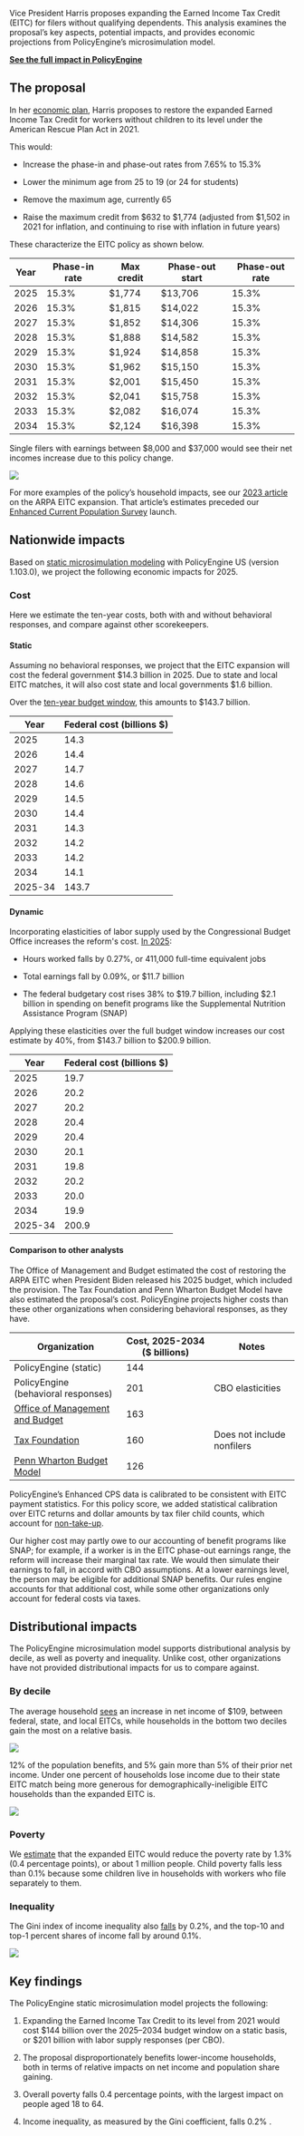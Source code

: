 Vice President Harris proposes expanding the Earned Income Tax Credit (EITC) for filers without qualifying dependents. This analysis examines the proposal’s key aspects, potential impacts, and provides economic projections from PolicyEngine’s microsimulation model.

[**See the full impact in PolicyEngine**](https://policyengine.org/us/policy?focus=policyOutput.policyBreakdown&reform=67696&region=enhanced_us&timePeriod=2025&baseline=2&household=47732)

## The proposal

In her [economic plan](https://kamalaharris.com/wp-content/uploads/2024/09/Policy_Book_Economic-Opportunity.pdf#page=13), Harris proposes to restore the expanded Earned Income Tax Credit for workers without children to its level under the American Rescue Plan Act in 2021.

This would:

- Increase the phase-in and phase-out rates from 7.65% to 15.3%

- Lower the minimum age from 25 to 19 (or 24 for students)

- Remove the maximum age, currently 65

- Raise the maximum credit from $632 to $1,774 (adjusted from $1,502 in 2021 for inflation, and continuing to rise with inflation in future years)

These characterize the EITC policy as shown below.

| Year | Phase-in rate | Max credit | Phase-out start | Phase-out rate |
| ---- | ------------- | ---------- | --------------- | -------------- |
| 2025 | 15.3%         | $1,774     | $13,706         | 15.3%          |
| 2026 | 15.3%         | $1,815     | $14,022         | 15.3%          |
| 2027 | 15.3%         | $1,852     | $14,306         | 15.3%          |
| 2028 | 15.3%         | $1,888     | $14,582         | 15.3%          |
| 2029 | 15.3%         | $1,924     | $14,858         | 15.3%          |
| 2030 | 15.3%         | $1,962     | $15,150         | 15.3%          |
| 2031 | 15.3%         | $2,001     | $15,450         | 15.3%          |
| 2032 | 15.3%         | $2,041     | $15,758         | 15.3%          |
| 2033 | 15.3%         | $2,082     | $16,074         | 15.3%          |
| 2034 | 15.3%         | $2,124     | $16,398         | 15.3%          |

Single filers with earnings between $8,000 and $37,000 would see their net incomes increase due to this policy change.

![](https://cdn-images-1.medium.com/max/3044/0*rozC7JqH_bOzaUD_)

For more examples of the policy’s household impacts, see our [2023 article](https://policyengine.org/us/research/restoring-arpa-eitc) on the ARPA EITC expansion. That article’s estimates preceded our [Enhanced Current Population Survey](https://policyengine.org/us/research/enhanced-cps-beta) launch.

## Nationwide impacts

Based on [static microsimulation modeling](https://policyengine.org/us/policy?focus=policyOutput.policyBreakdown&reform=67696&region=enhanced_us&timePeriod=2025&baseline=2&household=47732) with PolicyEngine US (version 1.103.0), we project the following economic impacts for 2025.

### Cost

Here we estimate the ten-year costs, both with and without behavioral responses, and compare against other scorekeepers.

#### Static

Assuming no behavioral responses, we project that the EITC expansion will cost the federal government $14.3 billion in 2025. Due to state and local EITC matches, it will also cost state and local governments $1.6 billion.

Over the [ten-year budget window](https://colab.research.google.com/drive/1uf-gmlWPDCasV6KP68M2165wGLqjDf8m#scrollTo=fKBzuOkw9i8n), this amounts to $143.7 billion.

| Year    | Federal cost (billions $) |
| ------- | ------------------------- |
| 2025    | 14.3                      |
| 2026    | 14.4                      |
| 2027    | 14.7                      |
| 2028    | 14.6                      |
| 2029    | 14.5                      |
| 2030    | 14.4                      |
| 2031    | 14.3                      |
| 2032    | 14.2                      |
| 2033    | 14.2                      |
| 2034    | 14.1                      |
| 2025-34 | 143.7                     |

#### Dynamic

Incorporating elasticities of labor supply used by the Congressional Budget Office increases the reform's cost. [In 2025](https://policyengine.org/us/policy?focus=policyOutput.laborSupplyImpact.hours&reform=67706&region=enhanced_us&timePeriod=2025&baseline=2):

- Hours worked falls by 0.27%, or 411,000 full-time equivalent jobs

- Total earnings fall by 0.09%, or $11.7 billion

- The federal budgetary cost rises 38% to $19.7 billion, including $2.1 billion in spending on benefit programs like the Supplemental Nutrition Assistance Program (SNAP)

Applying these elasticities over the full budget window increases our cost estimate by 40%, from $143.7 billion to $200.9 billion.

| Year    | Federal cost (billions $) |
| ------- | ------------------------- |
| 2025    | 19.7                      |
| 2026    | 20.2                      |
| 2027    | 20.2                      |
| 2028    | 20.4                      |
| 2029    | 20.4                      |
| 2030    | 20.1                      |
| 2031    | 19.8                      |
| 2032    | 20.2                      |
| 2033    | 20.0                      |
| 2034    | 19.9                      |
| 2025-34 | 200.9                     |

#### Comparison to other analysts

The Office of Management and Budget estimated the cost of restoring the ARPA EITC when President Biden released his 2025 budget, which included the provision. The Tax Foundation and Penn Wharton Budget Model have also estimated the proposal’s cost. PolicyEngine projects higher costs than these other organizations when considering behavioral responses, as they have.

| Organization                                                                                                                                               | Cost, 2025-2034 ($ billions) | Notes                      |
| ---------------------------------------------------------------------------------------------------------------------------------------------------------- | ---------------------------- | -------------------------- |
| PolicyEngine (static)                                                                                                                                      | 144                          |                            |
| PolicyEngine (behavioral responses)                                                                                                                        | 201                          | CBO elasticities           |
| [Office of Management and Budget](https://www.whitehouse.gov/wp-content/uploads/2024/03/budget_fy2025.pdf#page=150)                                        | 163                          |                            |
| [Tax Foundation](https://taxfoundation.org/research/all/federal/kamala-harris-tax-plan-2024/)                                                              | 160                          | Does not include nonfilers |
| [Penn Wharton Budget Model](https://budgetmodel.wharton.upenn.edu/estimates/2024/8/20/harris-campaign-revenue-effects-of-ctc-eitc-and-aca-premium-subsidy) | 126                          |                            |

PolicyEngine’s Enhanced CPS data is calibrated to be consistent with EITC payment statistics. For this policy score, we added statistical calibration over EITC returns and dollar amounts by tax filer child counts, which account for [non-take-up](https://www.taxpayeradvocate.irs.gov/wp-content/uploads/2020/08/JRC20_Volume3.pdf#page=62).

Our higher cost may partly owe to our accounting of benefit programs like SNAP; for example, if a worker is in the EITC phase-out earnings range, the reform will increase their marginal tax rate. We would then simulate their earnings to fall, in accord with CBO assumptions. At a lower earnings level, the person may be eligible for additional SNAP benefits. Our rules engine accounts for that additional cost, while some other organizations only account for federal costs via taxes.

## Distributional impacts

The PolicyEngine microsimulation model supports distributional analysis by decile, as well as poverty and inequality. Unlike cost, other organizations have not provided distributional impacts for us to compare against.

### By decile

The average household [sees](https://policyengine.org/us/policy?focus=policyOutput.distributionalImpact.incomeDecile.relative&reform=67064&region=enhanced_us&timePeriod=2025&baseline=2&household=47732) an increase in net income of $109, between federal, state, and local EITCs, while households in the bottom two deciles gain the most on a relative basis.

![](https://cdn-images-1.medium.com/max/3152/0*r6VvrLKiMIAkn9jx)

12% of the population benefits, and 5% gain more than 5% of their prior net income. Under one percent of households lose income due to their state EITC match being more generous for demographically-ineligible EITC households than the expanded EITC is.

![](https://cdn-images-1.medium.com/max/3200/0*s42zWiiXqimZLITE)

### Poverty

We [estimate](https://policyengine.org/us/policy?focus=policyOutput.povertyImpact.regular.byAge&reform=67696&region=enhanced_us&timePeriod=2025&baseline=2) that the expanded EITC would reduce the poverty rate by 1.3% (0.4 percentage points), or about 1 million people. Child poverty falls less than 0.1% because some children live in households with workers who file separately to them.

### Inequality

The Gini index of income inequality also [falls](https://policyengine.org/us/policy?focus=policyOutput.inequalityImpact&reform=67696&region=enhanced_us&timePeriod=2025&baseline=2) by 0.2%, and the top-10 and top-1 percent shares of income fall by around 0.1%.

![](https://cdn-images-1.medium.com/max/3196/0*AeI48oVouiLsbEg-)

## Key findings

The PolicyEngine static microsimulation model projects the following:

1. Expanding the Earned Income Tax Credit to its level from 2021 would cost $144 billion over the 2025–2034 budget window on a static basis, or $201 billion with labor supply responses (per CBO).

2. The proposal disproportionately benefits lower-income households, both in terms of relative impacts on net income and population share gaining.

3. Overall poverty falls 0.4 percentage points, with the largest impact on people aged 18 to 64.

4. Income inequality, as measured by the Gini coefficient, falls 0.2% .

